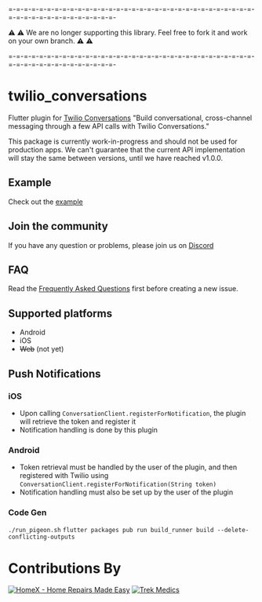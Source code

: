 =-=-=-=-=-=-=-=-=-=-=-=-=-=-=-=-=-=-=-=-=-=-=-=-=-=-=-=-=-=-=-=-=-=-=-=-=-=-=-=-=-=-=-=-=-=-

⚠️ ⚠️
We are no longer supporting this library. Feel free to fork it and work on your own branch.
⚠️ ⚠️

=-=-=-=-=-=-=-=-=-=-=-=-=-=-=-=-=-=-=-=-=-=-=-=-=-=-=-=-=-=-=-=-=-=-=-=-=-=-=-=-=-=-=-=-=-=-


# twilio_conversations

Flutter plugin for [Twilio Conversations](https://www.twilio.com/docs/conversations) "Build conversational, cross-channel messaging through a few API calls with Twilio Conversations."

This package is currently work-in-progress and should not be used for production apps. We can't guarantee that the current API implementation will stay the same between versions, until we have reached v1.0.0.

## Example
Check out the [example](https://gitlab.com/twilio-flutter/conversations/tree/master/example)

## Join the community
If you have any question or problems, please join us on [Discord](https://discord.gg/MWnu4nW)

## FAQ
Read the [Frequently Asked Questions](https://gitlab.com/twilio-flutter/conversations/blob/master/FAQ.md) first before creating a new issue.

## Supported platforms
- Android
- iOS
- ~~Web~~ (not yet)

## Push Notifications

### iOS
- Upon calling `ConversationClient.registerForNotification`, the plugin will retrieve the token and register it
- Notification handling is done by this plugin

### Android
- Token retrieval must be handled by the user of the plugin, and then registered with Twilio using `ConversationClient.registerForNotification(String token)`
- Notification handling must also be set up by the user of the plugin

### Code Gen
`./run_pigeon.sh`
`flutter packages pub run build_runner build --delete-conflicting-outputs`

# Contributions By

[![HomeX - Home Repairs Made Easy](https://homex.com/static/brand/homex-logo-green.svg)](https://homex.com)
[![Trek Medics](https://media.trekmedics.org/wp-content/uploads/2021/04/trek-medics-520_logo.png?strip=all&lossy=1&ssl=1&fit=100,100)](https://www.trekmedics.org/)
